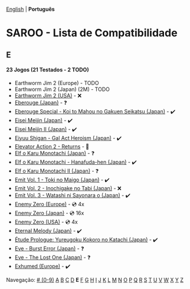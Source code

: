 [English](../en-us/E.md) | **Português**

# SAROO - Lista de Compatibilidade

## E

#### 23 Jogos (21 Testados - 2 TODO)

- Earthworm Jim 2 (Europe) - TODO
- Earthworm Jim 2 (Japan) (2M) - TODO
- [Earthworm Jim 2 (USA)](../../../Regions/Retails/USA/T-13203H/01/README.md) - :x:
- [Eberouge (Japan)](../../../Regions/Retails/Japan/T-10309G/01/README.md) - :question:
- [Eberouge Special - Koi to Mahou no Gakuen Seikatsu (Japan)](../../../Regions/Retails/Japan/T-10315G/01/README.md) - :heavy_check_mark:
- [Eisei Meijin (Japan)](../../../Regions/Retails/Japan/T-9506G/01/README.md) - :heavy_check_mark:
- [Eisei Meijin II (Japan)](../../../Regions/Retails/Japan/T-9516G//01/README.md) - :heavy_check_mark:
- [Eiyuu Shigan - Gal Act Heroism (Japan)](../../../Regions/Retails/Japan/T-5204G//01/README.md) - :heavy_check_mark:
- [Elevator Action 2 - Returns](../../../Regions/Retails/Japan/T-19903G/README.md) - :100:
- [Elf o Karu Monotachi (Japan)](../../../Regions/Retails/Japan/T-16605G/01/README.md) - :question:
- [Elf o Karu Monotachi - Hanafuda-hen (Japan)](../../../Regions/Retails/Japan/T-16606G/01/README.md) - :heavy_check_mark:
- [Elf o Karu Monotachi II (Japan)](../../../Regions/Retails/Japan/T-16610G/01/README.md) - :question:
- [Emit Vol. 1 - Toki no Maigo (Japan)](../../../Regions/Retails/Japan/T-7602G/01/README.md) - :heavy_check_mark:
- [Emit Vol. 2 - Inochigake no Tabi (Japan)](../../../Regions/Retails/Japan/T-7603G/01/README.md) - :x:
- [Emit Vol. 3 - Watashi ni Sayonara o (Japan)](../../../Regions/Retails/Japan/T-7604G/01/README.md) - :heavy_check_mark:
- [Enemy Zero (Europe)](../../../Regions/Retails/Europe/MK-81076/README.md) - :cd: 4x
- [Enemy Zero (Japan)](../../../Regions/Retails/Japan/T-30001G/README.md) - :cd: 16x
- [Enemy Zero (USA)](../../../Regions/Retails/USA/MK-81076/README.md) - :cd: 4x
- [Eternal Melody (Japan)](../../../Regions/Retails/Japan/T-27802G/01/README.md) - :heavy_check_mark:
- [Étude Prologue: Yureugoku Kokoro no Katachi (Japan)](../../../Regions/Retails/Japan/T-37901G/01/README.md) - :heavy_check_mark:
- [Eve - Burst Error (Japan)](../../../Regions/Retails/Japan/T-15022G/01/README.md) - :question:
- [Eve - The Lost One (Japan)](../../../Regions/Retails/Japan/T-15035G/01/README.md) - :question:
- [Exhumed (Europe)](../../../Regions/Retails/Europe/MK-81084/01/README.md) - :heavy_check_mark:

Navegação:
[# (0-9)](./09.md) [A](./A.md) [B](./B.md) [C](./C.md) [D](./D.md) **E** [F](./F.md) [G](./G.md) [H](./H.md) [I](./I.md) [J](./J.md) [K](./K.md) [L](./L.md) [M](./M.md) [N](./N.md) [O](./O.md) [P](./P.md) [Q](./Q.md) [R](./R.md) [S](./S.md) [T](./T.md) [U](./U.md) [V](./V.md) [W](./W.md) [X](./X.md) [Y](./Y.md) [Z](./Z.md)
